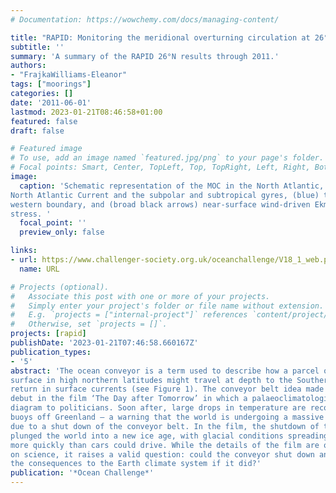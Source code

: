 ```yaml
---
# Documentation: https://wowchemy.com/docs/managing-content/

title: "RAPID: Monitoring the meridional overturning circulation at 26°N"
subtitle: ''
summary: 'A summary of the RAPID 26°N results through 2011.'
authors:
- "FrajkaWilliams-Eleanor"
tags: ["moorings"]
categories: []
date: '2011-06-01'
lastmod: 2023-01-21T08:46:58+01:00
featured: false
draft: false

# Featured image
# To use, add an image named `featured.jpg/png` to your page's folder.
# Focal points: Smart, Center, TopLeft, Top, TopRight, Left, Right, BottomLeft, Bottom, BottomRight.
image:
  caption: 'Schematic representation of the MOC in the North Atlantic, consisting of (red) flow in the Gulf Stream /
North Atlantic Current and the subpolar and subtropical gyres, (blue) the deep return flow concentrated along the
western boundary, and (broad black arrows) near-surface wind-driven Ekman transport arising from the zonal wind
stress. '
  focal_point: ''
  preview_only: false

links:
- url: https://www.challenger-society.org.uk/oceanchallenge/V18_1_web.pdf
  name: URL

# Projects (optional).
#   Associate this post with one or more of your projects.
#   Simply enter your project's folder or file name without extension.
#   E.g. `projects = ["internal-project"]` references `content/project/deep-learning/index.md`.
#   Otherwise, set `projects = []`.
projects: [rapid]
publishDate: '2023-01-21T07:46:58.660167Z'
publication_types:
- '5'
abstract: 'The ocean conveyor is a term used to describe how a parcel of water initially at the
surface in high northern latitudes might travel at depth to the Southern Ocean, and then
return in surface currents (see Figure 1). The conveyor belt idea made its Hollywood
debut in the film ‘The Day after Tomorrow’ in which a palaeoclimatologist shows a similar
diagram to politicians. Soon after, large drops in temperature are recorded by weather
buoys off Greenland — a warning that the world is undergoing a massive climate shift
due to a shut down of the conveyor belt. In the film, the shutdown of the circulation
plunged the world into a new ice age, with glacial conditions spreading equatorward
more quickly than cars could drive. While the details of the film are only loosely based
on science, it raises a valid question: could the conveyor shut down and what would be
the consequences to the Earth climate system if it did?'
publication: '*Ocean Challenge*'
---
```

